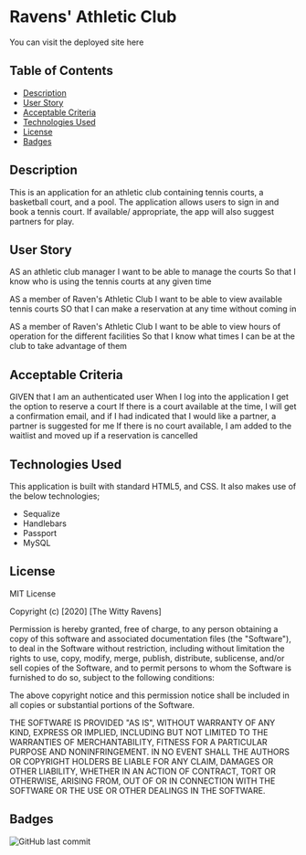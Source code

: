 # Ravens' Athletic Club

You can visit the deployed site here 

## Table of Contents 

* [Description](#Description)
* [User Story](#UserStory)
* [Acceptable Criteria](#AcceptableCriteria)
* [Technologies Used](#TechnologiesUsed) 
* [License](#License)
* [Badges](#Badges)

## Description 
This is an application for an athletic club containing tennis courts, a basketball court, and a pool. The application allows users to sign in and book a tennis court. If available/ appropriate, the app will also suggest partners for play.

## User Story
AS an athletic club manager
I want to be able to manage the courts 
So that I know who is using the tennis courts at any given time

AS a member of Raven's Athletic Club
I want to be able to view available tennis courts
SO that I can make a reservation at any time without coming in

AS a member of Raven's Athletic Club
I want to be able to view hours of operation for the different facilities
So that I know what times I can be at the club to take advantage of them

## Acceptable Criteria
GIVEN that I am an authenticated user
When I log into the application
I get the option to reserve a court
If there is a court available at the time, I will get a confirmation email, and if I had indicated that I would like a partner, a partner is suggested for me
If there is no court available, I am added to the waitlist and moved up if a reservation is cancelled

## Technologies Used
This application is built with standard HTML5, and CSS.
It also makes use of the below technologies;

* Sequalize
* Handlebars
* Passport
* MySQL


## License

MIT License

Copyright (c) [2020] [The Witty Ravens]

Permission is hereby granted, free of charge, to any person obtaining a copy
of this software and associated documentation files (the "Software"), to deal in the Software without restriction, including without limitation the rights
to use, copy, modify, merge, publish, distribute, sublicense, and/or sell
copies of the Software, and to permit persons to whom the Software is
furnished to do so, subject to the following conditions:

The above copyright notice and this permission notice shall be included in all copies or substantial portions of the Software.

THE SOFTWARE IS PROVIDED "AS IS", WITHOUT WARRANTY OF ANY KIND, EXPRESS OR
IMPLIED, INCLUDING BUT NOT LIMITED TO THE WARRANTIES OF MERCHANTABILITY,
FITNESS FOR A PARTICULAR PURPOSE AND NONINFRINGEMENT. IN NO EVENT SHALL THE
AUTHORS OR COPYRIGHT HOLDERS BE LIABLE FOR ANY CLAIM, DAMAGES OR OTHER
LIABILITY, WHETHER IN AN ACTION OF CONTRACT, TORT OR OTHERWISE, ARISING FROM, OUT OF OR IN CONNECTION WITH THE SOFTWARE OR THE USE OR OTHER DEALINGS IN THE SOFTWARE.


## Badges

![GitHub last commit](https://img.shields.io/github/last-commit/mesayb/ravens-athletic-club)
